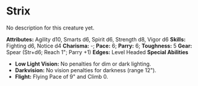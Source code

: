 # Strix

No description for this creature yet.

**Attributes:** Agility d10, Smarts d6, Spirit d6, Strength d8, Vigor
d6
**Skills:** Fighting d6, Notice d4
**Charisma:** -; **Pace:** 6; **Parry:** 6; **Toughness:** 5
**Gear:** Spear (Str+d6; Reach 1"; Parry +1)
**Edges:** Level Headed
**Special Abilities**

- **Low Light Vision:** No penalties for dim or dark lighting.
- **Darkvision:** No vision penalties for darkness (range 12").
- **Flight:** Flying Pace of 9" and Climb 0.
